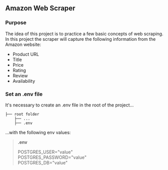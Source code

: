 ## Amazon Web Scraper

### Purpose
The idea of this project is to practice a few basic concepts of web scraping. In this project the scraper will capture the following information from the Amazon website:
- Product URL
- Title
- Price
- Rating
- Review
- Availability

### Set an .env file
It's necessary to create an .env file in the root of the project...

    
    ├── root folder
        ├── ...
        ├── .env

...with the following env values:
> **.env**
> 
> POSTGRES_USER="value"\
POSTGRES_PASSWORD="value"\
POSTGRES_DB="value"
